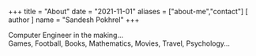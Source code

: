 +++
title = "About"
date = "2021-11-01"
aliases = ["about-me","contact"]
[ author ]
  name = "Sandesh Pokhrel"
+++


Computer Engineer in the making...  
Games, Football, Books, Mathematics, Movies, Travel, Psychology...  

